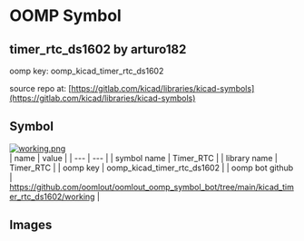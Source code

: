 # OOMP Symbol  
## timer_rtc_ds1602  by arturo182  
  
oomp key: oomp_kicad_timer_rtc_ds1602  
  
source repo at: [https://gitlab.com/kicad/libraries/kicad-symbols](https://gitlab.com/kicad/libraries/kicad-symbols)  
## Symbol  
  
[![working.png](working_600.png)](working.png)  
| name | value | 
| --- | --- | 
| symbol name | Timer_RTC | 
| library name | Timer_RTC | 
| oomp key | oomp_kicad_timer_rtc_ds1602 | 
| oomp bot github | https://github.com/oomlout/oomlout_oomp_symbol_bot/tree/main/kicad_timer_rtc_ds1602/working | 
## Images  
